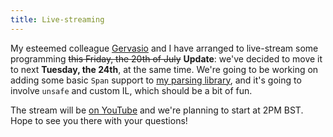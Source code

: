 ```yaml
---
title: Live-streaming
---
```


My esteemed colleague [Gervasio](https://twitter.com/g3rv4?lang=en) and I have arranged to live-stream some programming ~~this Friday, the 20th of July~~ **Update**: we've decided to move it to next **Tuesday, the 24th**, at the same time. We're going to be working on adding some basic `Span` support to [my parsing library](https://github.com/benjamin-hodgson/Pidgin), and it's going to involve `unsafe` and custom IL, which should be a bit of fun.

The stream will be [on YouTube](https://www.youtube.com/watch?v=O23OLkQtiS4) and we're planning to start at 2PM BST. Hope to see you there with your questions!
